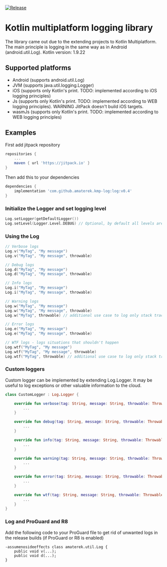 [![Release](https://jitpack.io/v/amaterek/kmp-log.svg)](https://jitpack.io/#amaterek/kmp-log)

# Kotlin multiplatform logging library
The library came out due to the extending projects to Kotlin Multiplatform.
The main principle is logging in the same way as in Android (android.util.Log).
Kotlin version: 1.9.22

## Supported platforms
* Android (supports android.util.Log)
* JVM (supports java.util.logging.Logger)
* iOS (supports only Kotlin's print. TODO: implemented according to iOS logging principles)
* Js (supports only Kotlin's print. TODO: implemented according to WEB logging principles). WARNING JitPack doesn't build iOS targets.
* wasmJs (supports only Kotlin's print. TODO: implemented according to WEB logging principles)

## Examples

First add jitpack repository

```gradle
repositories {
    ...
    maven { url 'https://jitpack.io' }
}
```

Then add this to your dependencies

```gradle
dependencies {
    implementation 'com.github.amaterek.kmp-log:log:v0.4'
}
```

### Initialize the Logger and set logging level
```kotlin
Log.setLogger(getDefaultLogger())
Log.setLevel(Logger.Level.DEBUG) // Optional, by default all levels are active
```

### Using the Log
```kotlin
// Verbose logs
Log.v("MyTag", "My message")
Log.v("MyTag", "My message", throwable)

// Debug logs
Log.d("MyTag", "My message")
Log.d("MyTag", "My message", throwable)

// Info logs
Log.i("MyTag", "My message")
Log.i("MyTag", "My message", throwable)

// Warning logs
Log.w("MyTag", "My message")
Log.w("MyTag", "My message", throwable)
Log.w("MyTag", throwable) // additional use case to log only stack trace

// Error logs
Log.e("MyTag", "My message")
Log.e("MyTag", "My message", throwable)

// WTF logs - logs situations that shouldn't happen
Log.wtf("MyTag", "My message")
Log.wtf("MyTag", "My message", throwable)
Log.wtf("MyTag", throwable) // additional use case to log only stack trace
```

### Custom loggers
Custom logger can be implemented by extending Log.Logger. It may be useful to log exceptions or other valuable information to the cloud.
```kotlin
class CustomLogger : Log.Logger {

    override fun verbose(tag: String, message: String, throwable: Throwable?) {
        ...
    }

    override fun debug(tag: String, message: String, throwable: Throwable?) {
        ...
    }

    override fun info(tag: String, message: String, throwable: Throwable?) {
        ...
    }

    override fun warning(tag: String, message: String, throwable: Throwable?) {
        ...
    }

    override fun error(tag: String, message: String, throwable: Throwable?) {
        ...
    }

    override fun wtf(tag: String, message: String, throwable: Throwable?) {
        ...
    }
}
```

### Log and ProGuard and R8
Add the following code to your ProGuard file to get rid of unwanted logs in the release builds (if ProGuard or R8 is enabled)
```
-assumenosideeffects class amaterek.util.Log {
    public void v(...);
    public void d(...);
}
```
